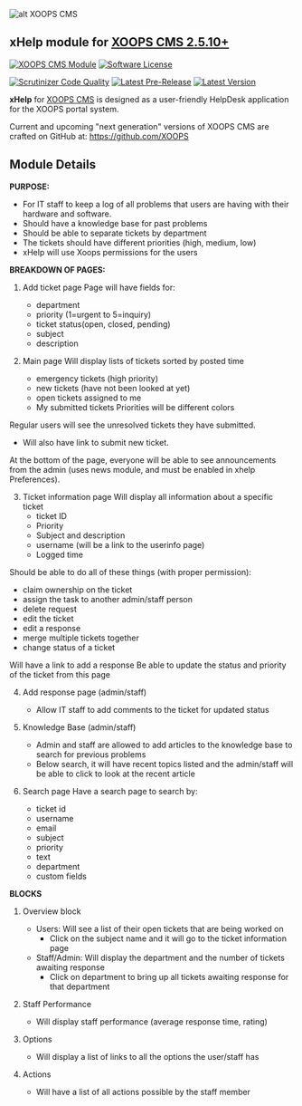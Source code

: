 ![alt XOOPS CMS](https://xoops.org/images/logoXoopsPhp81.png)

## xHelp module for  [XOOPS CMS 2.5.10+](https://xoops.org)

[![XOOPS CMS Module](https://img.shields.io/badge/XOOPS%20CMS-Module-blue.svg)](https://xoops.org)
[![Software License](https://img.shields.io/badge/license-GPL-brightgreen.svg?style=flat)](https://www.gnu.org/licenses/gpl-2.0.html)

[![Scrutinizer Code Quality](https://img.shields.io/scrutinizer/g/XoopsModules25x/xhelp.svg?style=flat)](https://scrutinizer-ci.com/g/XoopsModules25x/xhelp/?branch=master)
[![Latest Pre-Release](https://img.shields.io/github/tag/XoopsModules25x/xhelp.svg?style=flat)](https://github.com/XoopsModules25x/xhelp/tags/)
[![Latest Version](https://img.shields.io/github/release/XoopsModules25x/xhelp.svg?style=flat)](https://github.com/XoopsModules25x/xhelp/releases/)

**xHelp** for [XOOPS CMS](https://xoops.org) is designed as a user-friendly HelpDesk application for the XOOPS portal system.

Current and upcoming "next generation" versions of XOOPS CMS are crafted on GitHub at: https://github.com/XOOPS

## Module Details

**PURPOSE:**

- For IT staff to keep a log of all problems that users are having with their hardware and software.
- Should have a knowledge base for past problems
- Should be able to separate tickets by department
- The tickets should have different priorities (high, medium, low)
- xHelp will use Xoops permissions for the users

**BREAKDOWN OF PAGES:**

1. Add ticket page Page will have fields for:
    - department
    - priority (1=urgent to 5=inquiry)
    - ticket status(open, closed, pending)
    - subject
    - description

2. Main page Will display lists of tickets sorted by posted time
    - emergency tickets (high priority)
    - new tickets (have not been looked at yet)
    - open tickets assigned to me
    - My submitted tickets Priorities will be different colors

Regular users will see the unresolved tickets they have submitted.

- Will also have link to submit new ticket.

At the bottom of the page, everyone will be able to see announcements from the admin (uses news module, and must be enabled in xhelp Preferences).

3. Ticket information page Will display all information about a specific ticket
    - ticket ID
    - Priority
    - Subject and description
    - username (will be a link to the userinfo page)
    - Logged time

Should be able to do all of these things (with proper permission):

- claim ownership on the ticket
- assign the task to another admin/staff person
- delete request
- edit the ticket
- edit a response
- merge multiple tickets together
- change status of a ticket

Will have a link to add a response Be able to update the status and priority of the ticket from this page

4. Add response page (admin/staff)
    - Allow IT staff to add comments to the ticket for updated status

5. Knowledge Base (admin/staff)
    - Admin and staff are allowed to add articles to the knowledge base to search for previous problems
    - Below search, it will have recent topics listed and the admin/staff will be able to click to look at the recent article

6. Search page Have a search page to search by:
    - ticket id
    - username
    - email
    - subject
    - priority
    - text
    - department
    - custom fields

**BLOCKS**

1. Overview block
    - Users: Will see a list of their open tickets that are being worked on
        - Click on the subject name and it will go to the ticket information page
    - Staff/Admin: Will display the department and the number of tickets awaiting response
        - Click on department to bring up all tickets awaiting response for that department
2. Staff Performance
    - Will display staff performance (average response time, rating)

3. Options
    - Will display a list of links to all the options the user/staff has

4. Actions
    - Will have a list of all actions possible by the staff member
